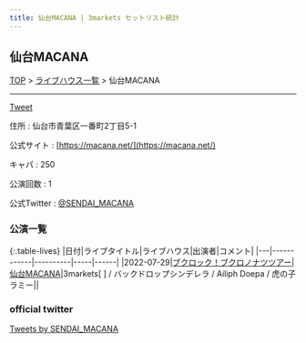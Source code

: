 ```yaml
---
title: 仙台MACANA | 3markets セットリスト統計
---
```

## 仙台MACANA

[TOP](/setlist/) > [ライブハウス一覧](livehouses.html) > 仙台MACANA

___

<a href="https://twitter.com/share?ref_src=twsrc%5Etfw" data-text="3markets[ ]セットリスト > 仙台MACANA" class="twitter-share-button" data-via="3markets" data-hashtags="3markets" data-related="3markets" data-show-count="false">Tweet</a>

住所
:    仙台市青葉区一番町2丁目5-1

公式サイト
:    [https://macana.net/](https://macana.net/)

キャパ
:    250

公演回数
: 1


公式Twitter
: <a href="https://twitter.com/SENDAI_MACANA">@SENDAI_MACANA</a>


### 公演一覧

{:.table-lives}
|日付|ライブタイトル|ライブハウス|出演者|コメント|
|---|------------|----------|-----|------|
|<span class="nowrap">2022-07-29</span>|[ブクロック！ブクロノナツツアー](live028.html)|[仙台MACANA](livehouse019.html)|3markets[ ] / バックドロップシンデレラ / Ailiph Doepa / 虎の子ラミー||




### official twitter

<a class="twitter-timeline" href="https://twitter.com/SENDAI_MACANA?ref_src=twsrc%5Etfw">Tweets by SENDAI_MACANA</a> <script async src="https://platform.twitter.com/widgets.js" charset="utf-8"></script>


<script async src="https://platform.twitter.com/widgets.js" charset="utf-8"></script>